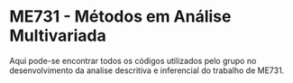 # ME731 - Métodos em Análise Multivariada

Aqui pode-se encontrar todos os códigos utilizados pelo grupo no desenvolvimento da analise descritiva e inferencial do trabalho de ME731.
